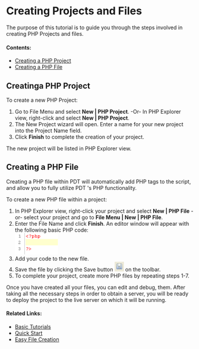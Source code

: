 # Creating Projects and Files

<!--context:creating_and_uploading_a_project--><!--context:creating_projects_and_files-->

The purpose of this tutorial is to guide you through the steps involved in creating PHP Projects and files.

#### Contents:

 * [Creating a PHP Project](#creating-a-php-project)
 * [Creating a PHP File](#creating-a-php-file)

## Creatinga PHP Project

<!--ref-start-->

To create a new PHP Project:

 1. Go to File Menu and select **New | PHP Project**.  -Or- In PHP Explorer view, right-click and select **New | PHP Project**.
 2. The New Project wizard will open.  Enter a name for your new project into the Project Name field.
 3. Click **Finish** to complete the creation of your project.

<!--ref-end-->

The new project will be listed in PHP Explorer view.

## Creating a PHP File

Creating a PHP file within PDT will automatically add PHP tags to the script, and allow you to fully utilize PDT 's PHP functionality.

<!--ref-start-->

To create a new PHP file within a project:

 1. In PHP Explorer view, right-click your project and select **New | PHP File** -or- select your project and go to **File Menu | New | PHP File**.
 2. Enter the File Name and click **Finish**.  An editor window will appear with the following basic PHP code:  
    ![php_code.png](images/php_code.png "php_code.png")
 3. Add your code to the new file.
 4. Save the file by clicking the Save button ![save_icon.png](images/save_icon.png "save_icon.png") on the toolbar.
 5. To complete your project, create more PHP files by repeating steps 1-7.

<!--ref-end-->

Once you have created all your files, you can edit and debug, them. After taking all the necessary steps in order to obtain a server, you will be ready to deploy the project to the live server on which it will be running.

<!--links-start-->

#### Related Links:

 * [Basic Tutorials](000-index.md)
 * [Quick Start](../../008-getting_started/008-quick_start.md)
 * [Easy File Creation](../../024-tasks/016-file_creation/000-index.md)

<!--links-end-->
